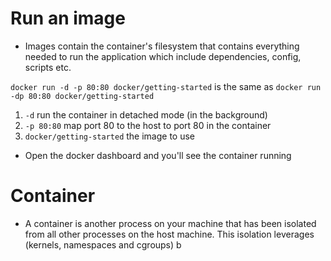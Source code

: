 # Run an image

- Images contain the container's filesystem that contains everything needed to run the application which include dependencies, config, scripts etc.

`docker run -d -p 80:80 docker/getting-started` is the same as `docker run -dp 80:80 docker/getting-started`

1. `-d` run the container in detached mode (in the background)
2. `-p 80:80` map port 80 to the host to port 80 in the container
3. `docker/getting-started` the image to use

- Open the docker dashboard and you'll see the container running

# Container

- A container is another process on your machine that has been isolated from all other processes on the host machine. This isolation leverages (kernels, namespaces and cgroups)
  b
